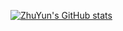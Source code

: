 [![ZhuYun's GitHub stats](https://github-readme-stats.vercel.app/api?username=ZhuYun97)](https://github.com/ZhuYun97/github-readme-stats&show_icons=true&theme=dark)
